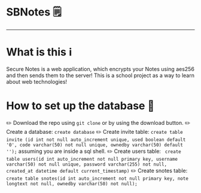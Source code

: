 # SBNotes 🗒️
------------
# What is this ℹ️

Secure Notes is a web application, which encrypts your Notes using aes256 and then sends them to the server! This is a school project as a way to learn about web technologies!

# How to set up the database 💽 

✏️ Download the repo using `git clone` or  by using the download button.
✏️ Create a database: `create database`
✏️ Create invite table: `create table invite (id int not null auto_increment unique, used boolean default '0', code varchar(50) not null unique, ownedby varchar(50) default '');` assuming you are inside a sql shell.
✏️ Create users table: ` create table users(id int auto_increment not null primary key, username varchar(50) not null unique, password varchar(255) not null, created_at datetime default current_timestamp)`
✏️ Create snotes table: `create table snotes(id int auto_increment not null primary key, note longtext not null, ownedby varchar(50) not null);`
